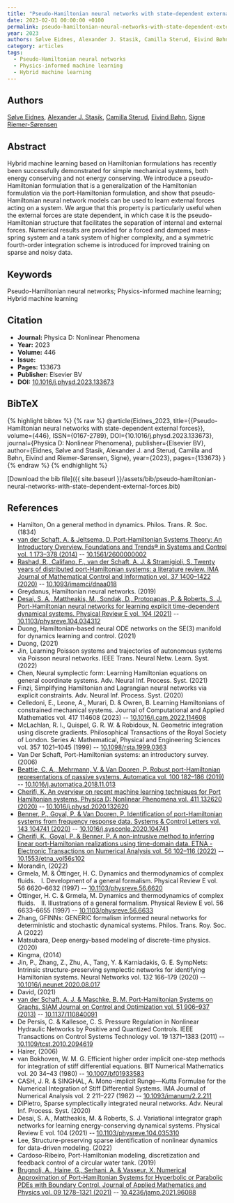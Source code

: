 ```yaml
---
title: "Pseudo-Hamiltonian neural networks with state-dependent external forces"
date: 2023-02-01 00:00:00 +0100
permalink: pseudo-hamiltonian-neural-networks-with-state-dependent-external-forces
year: 2023
authors: Sølve Eidnes, Alexander J. Stasik, Camilla Sterud, Eivind Bøhn, Signe Riemer-Sørensen
category: articles
tags:
  - Pseudo-Hamiltonian neural networks
  - Physics-informed machine learning
  - Hybrid machine learning
---
```

 
## Authors
[Sølve Eidnes](authors/solve-eidnes), [Alexander J. Stasik](authors/alexander-j-stasik), [Camilla Sterud](authors/camilla-sterud), [Eivind Bøhn](authors/eivind-bohn), [Signe Riemer-Sørensen](authors/signe-riemer-sorensen)
 
## Abstract
Hybrid machine learning based on Hamiltonian formulations has recently been successfully demonstrated for simple mechanical systems, both energy conserving and not energy conserving. We introduce a pseudo-Hamiltonian formulation that is a generalization of the Hamiltonian formulation via the port-Hamiltonian formulation, and show that pseudo-Hamiltonian neural network models can be used to learn external forces acting on a system. We argue that this property is particularly useful when the external forces are state dependent, in which case it is the pseudo-Hamiltonian structure that facilitates the separation of internal and external forces. Numerical results are provided for a forced and damped mass–spring system and a tank system of higher complexity, and a symmetric fourth-order integration scheme is introduced for improved training on sparse and noisy data.
 
## Keywords
Pseudo-Hamiltonian neural networks; Physics-informed machine learning; Hybrid machine learning
 
## Citation
- **Journal:** Physica D: Nonlinear Phenomena
- **Year:** 2023
- **Volume:** 446
- **Issue:** 
- **Pages:** 133673
- **Publisher:** Elsevier BV
- **DOI:** [10.1016/j.physd.2023.133673](https://doi.org/10.1016/j.physd.2023.133673)
 
## BibTeX
{% highlight bibtex %}
{% raw %}
@article{Eidnes_2023,
  title={{Pseudo-Hamiltonian neural networks with state-dependent external forces}},
  volume={446},
  ISSN={0167-2789},
  DOI={10.1016/j.physd.2023.133673},
  journal={Physica D: Nonlinear Phenomena},
  publisher={Elsevier BV},
  author={Eidnes, Sølve and Stasik, Alexander J. and Sterud, Camilla and Bøhn, Eivind and Riemer-Sørensen, Signe},
  year={2023},
  pages={133673}
}
{% endraw %}
{% endhighlight %}
 
[Download the bib file]({{ site.baseurl }}/assets/bib/pseudo-hamiltonian-neural-networks-with-state-dependent-external-forces.bib)
 
## References
- Hamilton, On a general method in dynamics. Philos. Trans. R. Soc. (1834)
- [van der Schaft, A. & Jeltsema, D. Port-Hamiltonian Systems Theory: An Introductory Overview. Foundations and Trends® in Systems and Control vol. 1 173–378 (2014)](port-hamiltonian-systems-theory-an-introductory-overview) -- [10.1561/2600000002](https://doi.org/10.1561/2600000002)
- [Rashad, R., Califano, F., van der Schaft, A. J. & Stramigioli, S. Twenty years of distributed port-Hamiltonian systems: a literature review. IMA Journal of Mathematical Control and Information vol. 37 1400–1422 (2020)](twenty-years-of-distributed-port-hamiltonian-systems-a-literature-review) -- [10.1093/imamci/dnaa018](https://doi.org/10.1093/imamci/dnaa018)
- Greydanus, Hamiltonian neural networks. (2019)
- [Desai, S. A., Mattheakis, M., Sondak, D., Protopapas, P. & Roberts, S. J. Port-Hamiltonian neural networks for learning explicit time-dependent dynamical systems. Physical Review E vol. 104 (2021)](port-hamiltonian-neural-networks-for-learning-explicit-time-dependent-dynamical-systems) -- [10.1103/physreve.104.034312](https://doi.org/10.1103/physreve.104.034312)
- Duong, Hamiltonian-based neural ODE networks on the SE(3) manifold for dynamics learning and control. (2021)
- Duong, (2021)
- Jin, Learning Poisson systems and trajectories of autonomous systems via Poisson neural networks. IEEE Trans. Neural Netw. Learn. Syst. (2022)
- Chen, Neural symplectic form: Learning Hamiltonian equations on general coordinate systems. Adv. Neural Inf. Process. Syst. (2021)
- Finzi, Simplifying Hamiltonian and Lagrangian neural networks via explicit constraints. Adv. Neural Inf. Process. Syst. (2020)
- Celledoni, E., Leone, A., Murari, D. & Owren, B. Learning Hamiltonians of constrained mechanical systems. Journal of Computational and Applied Mathematics vol. 417 114608 (2023) -- [10.1016/j.cam.2022.114608](https://doi.org/10.1016/j.cam.2022.114608)
- McLachlan, R. I., Quispel, G. R. W. & Robidoux, N. Geometric integration using discrete gradients. Philosophical Transactions of the Royal Society of London. Series A: Mathematical, Physical and Engineering Sciences vol. 357 1021–1045 (1999) -- [10.1098/rsta.1999.0363](https://doi.org/10.1098/rsta.1999.0363)
- Van Der Schaft, Port-Hamiltonian systems: an introductory survey. (2006)
- [Beattie, C. A., Mehrmann, V. & Van Dooren, P. Robust port-Hamiltonian representations of passive systems. Automatica vol. 100 182–186 (2019)](robust-port-hamiltonian-representations-of-passive-systems) -- [10.1016/j.automatica.2018.11.013](https://doi.org/10.1016/j.automatica.2018.11.013)
- [Cherifi, K. An overview on recent machine learning techniques for Port Hamiltonian systems. Physica D: Nonlinear Phenomena vol. 411 132620 (2020)](an-overview-on-recent-machine-learning-techniques-for-port-hamiltonian-systems) -- [10.1016/j.physd.2020.132620](https://doi.org/10.1016/j.physd.2020.132620)
- [Benner, P., Goyal, P. & Van Dooren, P. Identification of port-Hamiltonian systems from frequency response data. Systems &amp; Control Letters vol. 143 104741 (2020)](identification-of-port-hamiltonian-systems-from-frequency-response-data) -- [10.1016/j.sysconle.2020.104741](https://doi.org/10.1016/j.sysconle.2020.104741)
- [Cherifi, K., Goyal, P. & Benner, P. A non-intrusive method to inferring linear port-Hamiltonian realizations using time-domain data. ETNA - Electronic Transactions on Numerical Analysis vol. 56 102–116 (2022)](a-non-intrusive-method-to-inferring-linear-port-hamiltonian-realizations-using-time-domain-data) -- [10.1553/etna_vol56s102](https://doi.org/10.1553/etna_vol56s102)
- Morandin, (2022)
- Grmela, M. & Öttinger, H. C. Dynamics and thermodynamics of complex fluids.  I. Development of a general formalism. Physical Review E vol. 56 6620–6632 (1997) -- [10.1103/physreve.56.6620](https://doi.org/10.1103/physreve.56.6620)
- Öttinger, H. C. & Grmela, M. Dynamics and thermodynamics of complex fluids.  II. Illustrations of a general formalism. Physical Review E vol. 56 6633–6655 (1997) -- [10.1103/physreve.56.6633](https://doi.org/10.1103/physreve.56.6633)
- Zhang, GFINNs: GENERIC formalism informed neural networks for deterministic and stochastic dynamical systems. Philos. Trans. Roy. Soc. A (2022)
- Matsubara, Deep energy-based modeling of discrete-time physics. (2020)
- Kingma, (2014)
- Jin, P., Zhang, Z., Zhu, A., Tang, Y. & Karniadakis, G. E. SympNets: Intrinsic structure-preserving symplectic networks for identifying Hamiltonian systems. Neural Networks vol. 132 166–179 (2020) -- [10.1016/j.neunet.2020.08.017](https://doi.org/10.1016/j.neunet.2020.08.017)
- David, (2021)
- [van der Schaft, A. J. & Maschke, B. M. Port-Hamiltonian Systems on Graphs. SIAM Journal on Control and Optimization vol. 51 906–937 (2013)](port-hamiltonian-systems-on-graphs) -- [10.1137/110840091](https://doi.org/10.1137/110840091)
- De Persis, C. & Kallesoe, C. S. Pressure Regulation in Nonlinear Hydraulic Networks by Positive and Quantized Controls. IEEE Transactions on Control Systems Technology vol. 19 1371–1383 (2011) -- [10.1109/tcst.2010.2094619](https://doi.org/10.1109/tcst.2010.2094619)
- Hairer, (2006)
- van Bokhoven, W. M. G. Efficient higher order implicit one-step methods for integration of stiff differential equations. BIT Numerical Mathematics vol. 20 34–43 (1980) -- [10.1007/bf01933583](https://doi.org/10.1007/bf01933583)
- CASH, J. R. & SINGHAL, A. Mono-implicit Runge—Kutta Formulae for the Numerical Integration of Stiff Differential Systems. IMA Journal of Numerical Analysis vol. 2 211–227 (1982) -- [10.1093/imanum/2.2.211](https://doi.org/10.1093/imanum/2.2.211)
- DiPietro, Sparse symplectically integrated neural networks. Adv. Neural Inf. Process. Syst. (2020)
- Desai, S. A., Mattheakis, M. & Roberts, S. J. Variational integrator graph networks for learning energy-conserving dynamical systems. Physical Review E vol. 104 (2021) -- [10.1103/physreve.104.035310](https://doi.org/10.1103/physreve.104.035310)
- Lee, Structure-preserving sparse identification of nonlinear dynamics for data-driven modeling. (2022)
- Cardoso-Ribeiro, Port-Hamiltonian modeling, discretization and feedback control of a circular water tank. (2019)
- [Brugnoli, A., Haine, G., Serhani, A. & Vasseur, X. Numerical Approximation of Port-Hamiltonian Systems for Hyperbolic or Parabolic PDEs with Boundary Control. Journal of Applied Mathematics and Physics vol. 09 1278–1321 (2021)](numerical-approximation-of-port-hamiltonian-systems-for-hyperbolic-or-parabolic-pdes-with-boundary-control) -- [10.4236/jamp.2021.96088](https://doi.org/10.4236/jamp.2021.96088)

